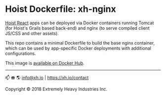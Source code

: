 # Hoist Dockerfile: xh-nginx

[Hoist React](https://github.com/exhi/hoist-react/) apps can be deployed via Docker containers running Tomcat (for Hoist's Grails based back-end) and nginx (to serve compiled client JS/CSS and other assets).

This repo contains a minimal Dockerfile to build the base nginx container, which can be used by app-specific Docker deployments with additional configurations.

This image is [available on Docker Hub](https://hub.docker.com/r/xhio/xh-nginx/).

----
:mailbox: :phone: :earth_americas: info@xh.io | https://xh.io/contact

Copyright © 2018 Extremely Heavy Industries Inc.
